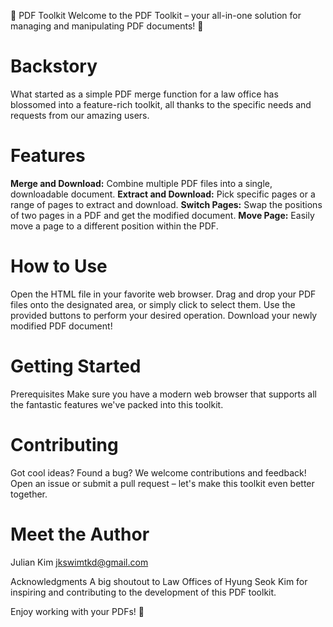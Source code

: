 📄 PDF Toolkit
Welcome to the PDF Toolkit – your all-in-one solution for managing and manipulating PDF documents! 🚀

# Backstory
What started as a simple PDF merge function for a law office has blossomed into a feature-rich toolkit, all thanks to the specific needs and requests from our amazing users.

# Features
**Merge and Download:** Combine multiple PDF files into a single, downloadable document.
**Extract and Download:** Pick specific pages or a range of pages to extract and download.
**Switch Pages:** Swap the positions of two pages in a PDF and get the modified document.
**Move Page:** Easily move a page to a different position within the PDF.

# How to Use
Open the HTML file in your favorite web browser.
Drag and drop your PDF files onto the designated area, or simply click to select them.
Use the provided buttons to perform your desired operation.
Download your newly modified PDF document!

# Getting Started
Prerequisites
Make sure you have a modern web browser that supports all the fantastic features we've packed into this toolkit.

# Contributing
Got cool ideas? Found a bug? We welcome contributions and feedback! Open an issue or submit a pull request – let's make this toolkit even better together.

# Meet the Author
Julian Kim 
jkswimtkd@gmail.com

Acknowledgments
A big shoutout to Law Offices of Hyung Seok Kim for inspiring and contributing to the development of this PDF toolkit.

Enjoy working with your PDFs! 🎉
